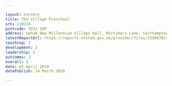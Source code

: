 ```yaml
---

layout: nursery
title: The Village Preschool
urn: 110224
postcode: SO32 1HF
address: Upham New Millennium Village Hall, Mortimers Lane, Southampton, Hampshire, SO32 1HF
latestReportUrl: https://reports.ofsted.gov.uk/provider/files/2556678/urn/110224.pdf
teaching: 2
development: 2
leadership: 2
outcomes: 2
overall: 2
date: 01 April 2018 
datePublish: 14 March 2016

---
```

